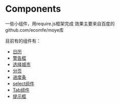 # Components
一些小组件，用require.js框架完成
效果主要来自百度的github.com/ecomfe/moye库

目前有的组件有：
<ul>
  <li><a href="http://angeladuoduo.github.io/duoduo/components/calendar/calendar.html" target="_blank">日历</a></li>
  <li><a href="http://angeladuoduo.github.io/duoduo/components/alert_confirm_prompt/alert_confirm_prompt.html"        target="_blank">警告框</a></li>
  <li><a href="http://angeladuoduo.github.io/duoduo/components/city/city.html" target="_blank">选择城市</a></li>
  <li><a href="http://angeladuoduo.github.io/duoduo/components/pager/pager.html" target="_blank">分页</a></li>
  <li><a href="http://angeladuoduo.github.io/duoduo/components/progressBar/progressBar.html" target="_blank">进度条</a></li>
  <li><a href="http://angeladuoduo.github.io/duoduo/components/selector/selector.html" target="_blank">select组件</a></li>
  <li><a href="http://angeladuoduo.github.io/duoduo/components/tabs/tabs.html" target="_blank">Tab组件</a></li>
  <li><a href="http://angeladuoduo.github.io/duoduo/components/tips/tips.html" target="_blank">提示框</a></li>
</ul>

